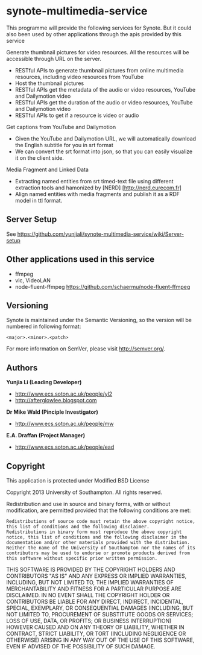 synote-multimedia-service
==========================
This programme will provide the following services for Synote. But it could also been used by other applications through the apis provided
by this service

Generate thumbnail pictures for video resources. All the resources will be accessible through URL on the server.

* RESTful APIs to generate thumbnail pictures from online multimedia resources, including video resources from YouTube
* Host the thumbnail pictures
* RESTful APIs get the metadata of the audio or video resources, YouTube and Dailymotion video 
* RESTful APIs get the duration of the audio or video resources, YouTube and Dailymotion video
* RESTful APIs to get if a resource is video or audio     

Get captions from YouTube and Dailymotion
* Given the YouTube and Dailymotion URL, we will automatically download the English subtitle for you in srt format
* We can convert the srt format into json, so that you can easily visualize it on the client side.

Media Fragment and Linked Data
* Extracting named entities from srt timed-text file using different extraction tools and hamonized by [NERD] [http://nerd.eurecom.fr]
* Align named entities with media fragments and publish it as a RDF model in ttl format.

Server Setup
----------
See https://github.com/yunjiali/synote-multimedia-service/wiki/Server-setup

Other applications used in this service
----------
* ffmpeg
* vlc, VideoLAN
* node-fluent-ffmpeg https://github.com/schaermu/node-fluent-ffmpeg

Versioning
----------

Synote is maintained under the Semantic Versioning, so the version will be numbered in following format:

`<major>.<minor>.<patch>`

For more information on SemVer, please visit http://semver.org/.


Authors
-------

**Yunjia Li (Leading Developer)**

+ http://www.ecs.soton.ac.uk/people/yl2
+ http://afterglowlee.blogspot.com

**Dr Mike Wald (Pinciple Investigator)**

+ http://www.ecs.soton.ac.uk/people/mw

**E.A. Draffan (Project Manager)**

+ http://www.ecs.soton.ac.uk/people/ead

Copyright
---------------------
This application is protected under Modified BSD License     

Copyright 2013 University of Southampton.
All rights reserved.

Redistribution and use in source and binary forms, with or without modification, are permitted provided that the following conditions are met:

    Redistributions of source code must retain the above copyright notice, this list of conditions and the following disclaimer.
    Redistributions in binary form must reproduce the above copyright notice, this list of conditions and the following disclaimer in the documentation and/or other materials provided with the distribution.
    Neither the name of the University of Southampton nor the names of its contributors may be used to endorse or promote products derived from this software without specific prior written permission.

THIS SOFTWARE IS PROVIDED BY THE COPYRIGHT HOLDERS AND CONTRIBUTORS "AS IS" AND ANY EXPRESS OR IMPLIED WARRANTIES, INCLUDING, BUT NOT LIMITED TO, THE IMPLIED WARRANTIES OF MERCHANTABILITY AND FITNESS FOR A PARTICULAR PURPOSE ARE DISCLAIMED. IN NO EVENT SHALL THE COPYRIGHT HOLDER OR CONTRIBUTORS BE LIABLE FOR ANY DIRECT, INDIRECT, INCIDENTAL, SPECIAL, EXEMPLARY, OR CONSEQUENTIAL DAMAGES (INCLUDING, BUT NOT LIMITED TO, PROCUREMENT OF SUBSTITUTE GOODS OR SERVICES; LOSS OF USE, DATA, OR PROFITS; OR BUSINESS INTERRUPTION) HOWEVER CAUSED AND ON ANY THEORY OF LIABILITY, WHETHER IN CONTRACT, STRICT LIABILITY, OR TORT (INCLUDING NEGLIGENCE OR OTHERWISE) ARISING IN ANY WAY OUT OF THE USE OF THIS SOFTWARE, EVEN IF ADVISED OF THE POSSIBILITY OF SUCH DAMAGE.

